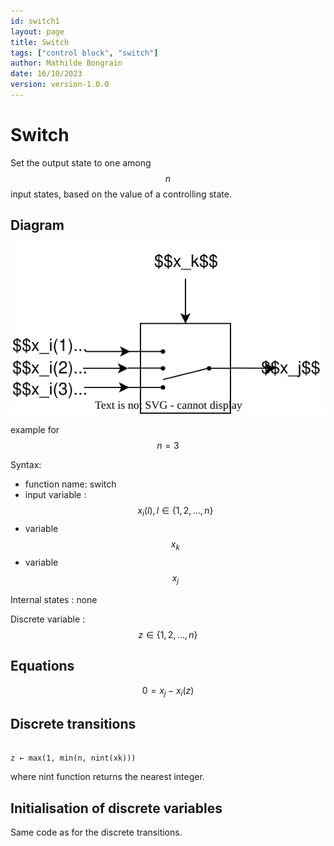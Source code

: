 ```yaml
---
id: switch1
layout: page
title: Switch
tags: ["control block", "switch"]
author: Mathilde Bongrain
date: 16/10/2023
version: version-1.0.0
---
```


# Switch 

Set the output state to one among $$n$$ input states, based on the value of a controlling state.

## Diagram

![switch diagram](switch.svg)

example for $$n=3$$

Syntax:  

- function name: switch
- input variable : $$x_i(l),  l \in \{1, 2, ... , n \}$$
- variable $$x_k$$
- variable $$x_j$$

Internal states : none

Discrete variable : $$ z \in \{1, 2, ... , n \} $$

## Equations

$$ 0 = x_j - x_i(z) $$

## Discrete transitions

```

z ← max(1, min(n, nint(xk)))
```
where nint function returns the nearest integer.

## Initialisation of discrete variables

Same code as for the discrete transitions.

